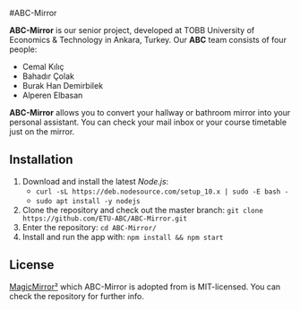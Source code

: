 #ABC-Mirror

**ABC-Mirror** is our senior project, developed at TOBB University of Economics & Technology in Ankara, Turkey. Our **ABC** team consists of four people:
- Cemal Kılıç
- Bahadır Çolak
- Burak Han Demirbilek
- Alperen Elbasan

**ABC-Mirror** allows you to convert your hallway or bathroom mirror into your personal assistant. You can check your mail inbox or your course timetable just on the mirror.

## Installation
1. Download and install the latest *Node.js*:
    - `curl -sL https://deb.nodesource.com/setup_10.x | sudo -E bash -`
    - `sudo apt install -y nodejs`
2. Clone the repository and check out the master branch: `git clone https://github.com/ETU-ABC/ABC-Mirror.git`
3. Enter the repository: `cd ABC-Mirror/`
4. Install and run the app with: `npm install && npm start`

## License
[MagicMirror²](https://github.com/MichMich/MagicMirror) which ABC-Mirror is adopted from is MIT-licensed. You can check the repository for further info.
 